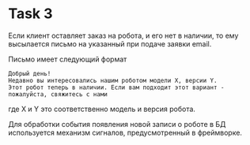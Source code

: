 # Task 3
Если клиент оставляет заказ на робота, и его нет в наличии, то ему высылается письмо на указанный при подаче заявки
email.

Письмо имеет следующий формат
```
Добрый день!
Недавно вы интересовались нашим роботом модели X, версии Y. 
Этот робот теперь в наличии. Если вам подходит этот вариант - пожалуйста, свяжитесь с нами
```
где Х и Y это соответственно модель и версия робота.

Для обработки события появления новой записи о роботе в БД используется механизм сигналов, предусмотренный в фреймворке.
